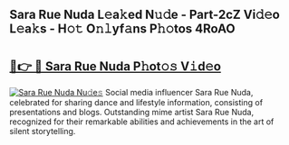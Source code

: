 ## Sara Rue Nuda L𝚎a𝚔ed N𝚞𝚍e - Part-2cZ Vi𝚍𝚎o L𝚎a𝚔s - H𝚘𝚝 O𝚗𝚕yf𝚊ns P𝚑𝚘tos 4RoAO

# <h2><a href="http://kf07gy.oniu.top/?m=Sara+Rue+Nuda">🔗👉 🔴 Sara Rue Nuda P𝚑ot𝚘𝚜 V𝚒d𝚎o</a></h2>

[![Sara Rue Nuda Nu𝚍e𝚜](https://i.imgur.com/0qMVB7G.gif)](http://kf07gy.oniu.top/?m=Sara+Rue+Nuda)
Social media influencer Sara Rue Nuda, celebrated for sharing dance and lifestyle information, consisting of presentations and blogs. Outstanding mime artist Sara Rue Nuda, recognized for their remarkable abilities and achievements in the art of silent storytelling.  
